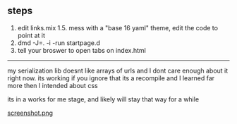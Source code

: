 ## steps
1. edit links.mix
1.5. mess with a "base 16 yaml" theme, edit the code to point at it
2. dmd -J=. -i -run startpage.d
3. tell your broswer to open tabs on index.html

----

my serialization lib doesnt like arrays of urls and I dont care enough about it right now.
its working if you ignore that its a recompile and I learned far more then I intended about css

its in a works for me stage, and likely will stay that way for a while

[screenshot.png](screenshot.png)
